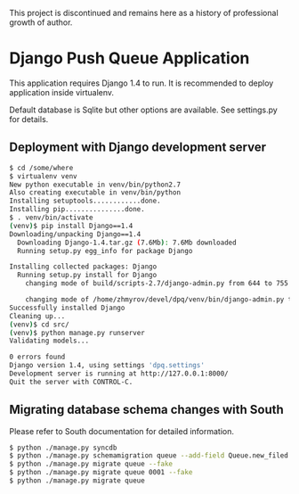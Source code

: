This project is discontinued and remains here as a history of professional growth of author.

# Django Push Queue Application

This application requires Django 1.4 to run.
It is recommended to deploy application inside virtualenv.

Default database is Sqlite but other options are available.
See settings.py for details.

## Deployment with Django development server
```bash
$ cd /some/where
$ virtualenv venv
New python executable in venv/bin/python2.7
Also creating executable in venv/bin/python
Installing setuptools............done.
Installing pip...............done.
$ . venv/bin/activate
(venv)$ pip install Django==1.4
Downloading/unpacking Django==1.4
  Downloading Django-1.4.tar.gz (7.6Mb): 7.6Mb downloaded
  Running setup.py egg_info for package Django

Installing collected packages: Django
  Running setup.py install for Django
    changing mode of build/scripts-2.7/django-admin.py from 644 to 755

    changing mode of /home/zhmyrov/devel/dpq/venv/bin/django-admin.py to 755
Successfully installed Django
Cleaning up...
(venv)$ cd src/
(venv)$ python manage.py runserver
Validating models...

0 errors found
Django version 1.4, using settings 'dpq.settings'
Development server is running at http://127.0.0.1:8000/
Quit the server with CONTROL-C.
```

## Migrating database schema changes with South

Please refer to South documentation for detailed information.

```bash
$ python ./manage.py syncdb
$ python ./manage.py schemamigration queue --add-field Queue.new_filed
$ python ./manage.py migrate queue --fake
$ python ./manage.py migrate queue 0001 --fake
$ python ./manage.py migrate queue
```